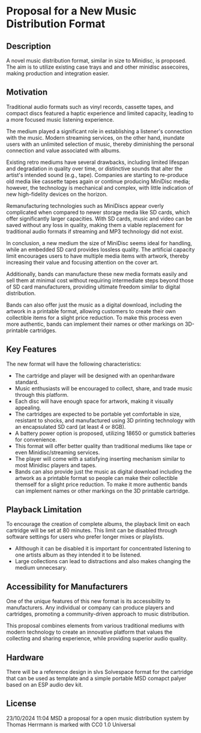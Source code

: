 # Proposal for a New Music Distribution Format

## Description
A novel music distribution format, similar in size to Minidisc, is proposed. The aim is to utilize existing case trays and and other minidisc assecoires, making production and integration easier.

## Motivation
Traditional audio formats such as vinyl records, cassette tapes, and compact discs featured a haptic experience and limited capacity, leading to a more focused music listening experience.

The medium played a significant role in establishing a listener's connection with the music. Modern streaming services, on the other hand, inundate users with an unlimited selection of music, thereby diminishing the personal connection and value associated with albums.

Existing retro mediums have several drawbacks, including limited lifespan and degradation in quality over time, or distinctive sounds that alter the artist's intended sound (e.g., tape). Companies are starting to re-produce old media like cassette tapes again or continue producing MiniDisc media; however, the technology is mechanical and complex, with little indication of new high-fidelity devices on the horizon.

Remanufacturing technologies such as MiniDiscs appear overly complicated when compared to newer storage media like SD cards, which offer significantly larger capacities. With SD cards, music and video can be saved without any loss in quality, making them a viable replacement for traditional audio formats if streaming and MP3 technology did not exist.

In conclusion, a new medium the size of MiniDisc seems ideal for handling, while an embedded SD card provides lossless quality. The artificial capacity limit encourages users to have multiple media items with artwork, thereby increasing their value and focusing attention on the cover art.

Additionally, bands can manufacture these new media formats easily and sell them at minimal cost without requiring intermediate steps beyond those of SD card manufacturers, providing ultimate freedom similar to digital distribution.

Bands can also offer just the music as a digital download, including the artwork in a printable format, allowing customers to create their own collectible items for a slight price reduction. To make this process even more authentic, bands can implement their names or other markings on 3D-printable cartridges.

## Key Features 
The new format will have the following characteristics:

- The cartridge and player will be designed with an openhardware standard.
- Music enthusiasts will be encouraged to collect, share, and trade music through this platform.
- Each disc will have enough space for artwork, making it visually appealing.
- The cartridges are expected to be portable yet comfortable in size, resistant to shocks, and manufactured using 3D printing technology with an encapsulated SD card (at least 4 or 8GB).
- A battery power option is proposed, utilizing 18650 or gumstick batteries for convenience.
- This format will offer better quality than traditional mediums like tape or even Minidisc/streaming services.
- The player will come with a satisfying inserting mechanism similar to most Minidisc players and tapes.
- Bands can also provide just the music as digital download including the artwork as a printable format so people can make their collectible themself for a slight price reduction. To make it more authentic bands can implement names or other markings on the 3D printable cartridge.

## Playback Limitation
To encourage the creation of complete albums, the playback limit on each cartridge will be set at 80 minutes. This limit can be disabled through software settings for users who prefer longer mixes or playlists.

- Allthough it can be disabled it is important for concentrated listening to one artists album as they intended it to be listened.
- Large collections can lead to distractions and also makes changing the medium unnecesary.

## Accessibility for Manufacturers
One of the unique features of this new format is its accessibility to manufacturers. Any individual or company can produce players and cartridges, promoting a community-driven approach to music distribution.

This proposal combines elements from various traditional mediums with modern technology to create an innovative platform that values the collecting and sharing experience, while providing superior audio quality.

## Hardware
There will be a reference design in slvs Solvespace format for the cartridge that can be used as template and a simple portable MSD comapct palyer based on an ESP audio dev kit.

## License

23/10/2024 11:04
MSD a proposal for a open music distribution system by Thomas Herrmann is marked with CC0 1.0 Universal 